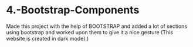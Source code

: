 # 4.-Bootstrap-Components
Made this project with the help of BOOTSTRAP and added a lot of sections using bootstrap and worked upon them to give it a nice gesture (This website is created in dark mode).)
